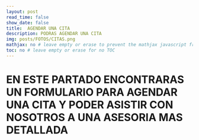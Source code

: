 ```yaml
---
layout: post
read_time: false
show_date: false
title:  AGENDAR UNA CITA
description: PODRAS AGENDAR UNA CITA 
img: posts/FOTOS/CITAS.png
mathjax: no # leave empty or erase to prevent the mathjax javascript from loading
toc: no # leave empty or erase for no TOC
---
```


# EN ESTE PARTADO ENCONTRARAS UN FORMULARIO PARA AGENDAR UNA CITA Y PODER ASISTIR CON NOSOTROS A UNA ASESORIA MAS DETALLADA 

